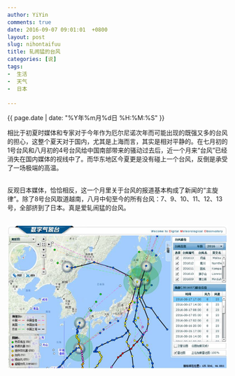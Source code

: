 ```yaml
---
author: YiYin
comments: true
date: 2016-09-07 09:01:01  +0800
layout: post
slug: nihontaifuu
title: 轧闹猛的台风
categories: [说]
tags:
-  生活
-  天气
-  日本

---
```

<div class="saying">
<div class="timestamp">{{ page.date | date: "%Y年%m月%d日 %H:%M:%S" }}</div>

相比于初夏时媒体和专家对于今年作为厄尔尼诺次年而可能出现的既强又多的台风的担心，这整个夏天对于国内，尤其是上海而言，其实是相对平静的。在七月初的1号台风和八月初的4号台风给中国南部带来的骚动过去后，近一个月来“台风”已经消失在国内媒体的视线中了。而华东地区今夏更是没有碰上一个台风，反倒是承受了一场极端的高温。<br><br>

反观日本媒体，恰恰相反，这一个月里关于台风的报道基本构成了新闻的“主旋律”。除了8号台风取道越南，八月中旬至今的所有台风：7、9、10、11、12、13号，全部挤到了日本。真是爱轧闹猛的台风。<br><br>

<img src="/public/images/nihontaifuu.jpg" alt="" title="图片自 上海市公共气象服务中心数字气象台">

</div>
